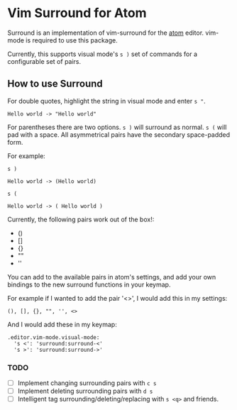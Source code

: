 # Vim Surround for Atom

Surround is an implementation of vim-surround for the [atom](http://atom.io)
editor. vim-mode is required to use this package.

Currently, this supports visual mode's `s )` set of commands for a configurable
set of pairs.

## How to use Surround

For double quotes, highlight the string in visual mode and enter `s "`.

```
Hello world -> "Hello world"
```

For parentheses there are two options. `s )` will surround as normal. `s (`
will pad with a space. All asymmetrical pairs have the secondary space-padded
form.

For example:

`s )`

```
Hello world -> (Hello world)
```

`s (`

```
Hello world -> ( Hello world )
```

Currently, the following pairs work out of the box!:

- ()
- []
- {}
- ""
- ''

You can add to the available pairs in atom's settings, and add your own
bindings to the new surround functions in your keymap.

For example if I wanted to add the pair '<>', I would add this in my settings:

```
(), [], {}, "", '', <>
```

And I would add these in my keymap:

```
.editor.vim-mode.visual-mode:
  's <': 'surround:surround-<'
  's >': 'surround:surround->'
```

### TODO

- [ ] Implement changing surrounding pairs with `c s`
- [ ] Implement deleting surrounding pairs with `d s`
- [ ] Intelligent tag surrounding/deleting/replacing with `s <q>` and friends.
